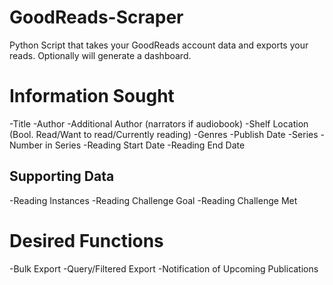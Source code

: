# GoodReads-Scraper
Python Script that takes your GoodReads account data and exports your reads. Optionally will generate a dashboard.

# Information Sought
-Title
-Author
-Additional Author (narrators if audiobook)
-Shelf Location (Bool. Read/Want to read/Currently reading)
-Genres
-Publish Date
-Series
-Number in Series
-Reading Start Date
-Reading End Date

## Supporting Data
-Reading Instances
-Reading Challenge Goal
-Reading Challenge Met

# Desired Functions
-Bulk Export
-Query/Filtered Export
-Notification of Upcoming Publications